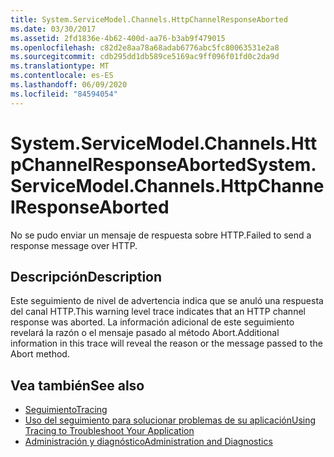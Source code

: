 ```yaml
---
title: System.ServiceModel.Channels.HttpChannelResponseAborted
ms.date: 03/30/2017
ms.assetid: 2fd1836e-4b62-400d-aa76-b3ab9f479015
ms.openlocfilehash: c82d2e8aa78a68adab6776abc5fc80063531e2a8
ms.sourcegitcommit: cdb295dd1db589ce5169ac9ff096f01fd0c2da9d
ms.translationtype: MT
ms.contentlocale: es-ES
ms.lasthandoff: 06/09/2020
ms.locfileid: "84594054"
---
```

# <a name="systemservicemodelchannelshttpchannelresponseaborted"></a><span data-ttu-id="537f1-102">System.ServiceModel.Channels.HttpChannelResponseAborted</span><span class="sxs-lookup"><span data-stu-id="537f1-102">System.ServiceModel.Channels.HttpChannelResponseAborted</span></span>
<span data-ttu-id="537f1-103">No se pudo enviar un mensaje de respuesta sobre HTTP.</span><span class="sxs-lookup"><span data-stu-id="537f1-103">Failed to send a response message over HTTP.</span></span>  
  
## <a name="description"></a><span data-ttu-id="537f1-104">Descripción</span><span class="sxs-lookup"><span data-stu-id="537f1-104">Description</span></span>  
 <span data-ttu-id="537f1-105">Este seguimiento de nivel de advertencia indica que se anuló una respuesta del canal HTTP.</span><span class="sxs-lookup"><span data-stu-id="537f1-105">This warning level trace indicates that an HTTP channel response was aborted.</span></span> <span data-ttu-id="537f1-106">La información adicional de este seguimiento revelará la razón o el mensaje pasado al método Abort.</span><span class="sxs-lookup"><span data-stu-id="537f1-106">Additional information in this trace will reveal the reason or the message passed to the Abort method.</span></span>  
  
## <a name="see-also"></a><span data-ttu-id="537f1-107">Vea también</span><span class="sxs-lookup"><span data-stu-id="537f1-107">See also</span></span>

- [<span data-ttu-id="537f1-108">Seguimiento</span><span class="sxs-lookup"><span data-stu-id="537f1-108">Tracing</span></span>](index.md)
- [<span data-ttu-id="537f1-109">Uso del seguimiento para solucionar problemas de su aplicación</span><span class="sxs-lookup"><span data-stu-id="537f1-109">Using Tracing to Troubleshoot Your Application</span></span>](using-tracing-to-troubleshoot-your-application.md)
- [<span data-ttu-id="537f1-110">Administración y diagnóstico</span><span class="sxs-lookup"><span data-stu-id="537f1-110">Administration and Diagnostics</span></span>](../index.md)

